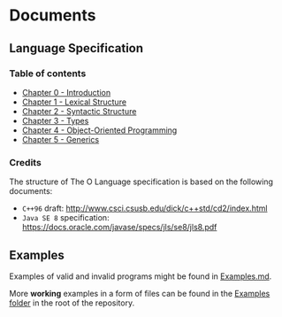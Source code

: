 # Documents

## Language Specification

### Table of contents

- [Chapter 0 - Introduction](Specification/0_Introduction.md)
- [Chapter 1 - Lexical Structure](Specification/1_Lexical_structure.md)
- [Chapter 2 - Syntactic Structure](Specification/2_Syntax_and_semantics.md)
- [Chapter 3 - Types](Specification/3_Types.md)
- [Chapter 4 - Object-Oriented Programming](Specification/4_OOP.md)
- [Chapter 5 - Generics](Specification/5_Generics.md)

### Credits

The structure of The O Language specification is based on the following documents:

- `C++96` draft: <http://www.csci.csusb.edu/dick/c++std/cd2/index.html>
- `Java SE 8` specification: <https://docs.oracle.com/javase/specs/jls/se8/jls8.pdf>

## Examples

Examples of valid and invalid programs might be found in [Examples.md](Examples.md).

More **working** examples in a form of files can be found in the [Examples folder](/Examples/) in the root of the repository.
